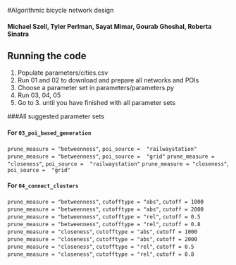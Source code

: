 #Algorithmic bicycle network design
#### Michael Szell, Tyler Perlman, Sayat Mimar, Gourab Ghoshal, Roberta Sinatra

## Running the code
1. Populate parameters/cities.csv  
2. Run 01 and 02 to download and prepare all networks and POIs  
3. Choose a parameter set in parameters/parameters.py  
4. Run 03, 04, 05
5. Go to 3. until you have finished with all parameter sets

###All suggested parameter sets 
#### For `03_poi_based_generation`
`prune_measure = "betweenness"`, `poi_source =  "railwaystation"`
`prune_measure = "betweenness"`, `poi_source =  "grid"` 
`prune_measure = "closeness"`, `poi_source =  "railwaystation"`
`prune_measure = "closeness"`, `poi_source =  "grid"` 

#### For `04_connect_clusters`
`prune_measure = "betweenness"`, `cutofftype = "abs"`, `cutoff = 1000`
`prune_measure = "betweenness"`, `cutofftype = "abs"`, `cutoff = 2000`
`prune_measure = "betweenness"`, `cutofftype = "rel"`, `cutoff = 0.5`
`prune_measure = "betweenness"`, `cutofftype = "rel"`, `cutoff = 0.8`
`prune_measure = "closeness"`, `cutofftype = "abs"`, `cutoff = 1000`
`prune_measure = "closeness"`, `cutofftype = "abs"`, `cutoff = 2000`
`prune_measure = "closeness"`, `cutofftype = "rel"`, `cutoff = 0.5`
`prune_measure = "closeness"`, `cutofftype = "rel"`, `cutoff = 0.8`